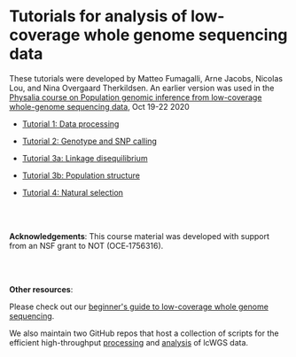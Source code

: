 # Tutorials for analysis of low-coverage whole genome sequencing data

These tutorials were developed by Matteo Fumagalli, Arne Jacobs, Nicolas Lou, and Nina Overgaard Therkildsen. An earlier version was used in the [Physalia course on Population genomic inference from low-coverage whole-genome sequencing data](https://www.physalia-courses.org/courses-workshops/course64/), Oct 19-22 2020

* [Tutorial 1: Data processing](https://github.com/nt246/lcwgs-guide-tutorial/blob/main/tutorial1_data_processing/markdowns/data_processing.md)

* [Tutorial 2: Genotype and SNP calling](https://github.com/nt246/lcwgs-guide-tutorial/blob/main/tutorial2_genotype_snp_calling/markdowns/00_introduction.md)

* [Tutorial 3a: Linkage disequilibrium](https://github.com/nt246/lcwgs-guide-tutorial/blob/main/tutorial3_ld_popstructure/markdowns/ld.md)

* [Tutorial 3b: Population structure](https://github.com/nt246/lcwgs-guide-tutorial/blob/main/tutorial3_ld_popstructure/markdowns/day3_PCA_Admixture_practicals.md)

* [Tutorial 4: Natural selection](https://github.com/nt246/lcwgs-guide-tutorial/blob/main/tutorial4_selection/markdowns/01_sfs.md)


<br>
<br>

**Acknowledgements**: This course material was developed with support from an NSF grant to NOT (OCE‐1756316).

<br>
<br>

**Other resources**: 

Please check out our [beginner's guide to low-coverage whole genome sequencing](https://doi.org/10.1111/mec.16077).

We also maintain two GitHub repos that host a collection of scripts for the efficient high-throughput [processing](https://github.com/therkildsen-lab/data-processing) and [analysis](https://github.com/therkildsen-lab/genomic-data-analysis) of lcWGS data.


